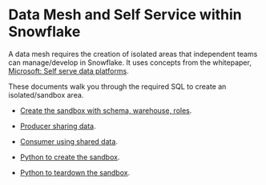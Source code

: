 # Data Mesh and Self Service within Snowflake

A data mesh requires the creation of isolated areas that independent teams can manage/develop in Snowflake. It uses concepts from the whitepaper, [Microsoft: Self serve data platforms](https://learn.microsoft.com/en-us/azure/cloud-adoption-framework/scenarios/cloud-scale-analytics/architectures/self-serve-data-platforms).

These documents walk you through the required SQL to create an isolated/sandbox area.

- [Create the sandbox with schema, warehouse, roles](./create_sandbox.md).
- [Producer sharing data](./share_producer.md).
- [Consumer using shared data](./share_consumer.md).

- [Python to create the sandbox](./python_generate.md).
- [Python to teardown the sandbox](./python_teardown.md).
